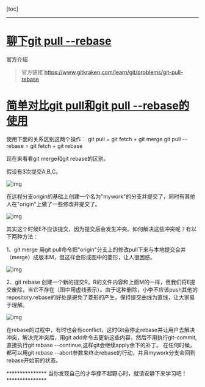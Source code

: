 [toc]

---

# [聊下git pull --rebase](https://www.cnblogs.com/wangiqngpei557/p/6056624.html)

官方介绍 
> 官方链接 https://www.gitkraken.com/learn/git/problems/git-pull-rebase

# [简单对比git pull和git pull --rebase的使用](https://www.cnblogs.com/kevingrace/p/5896706.html)

 

使用下面的关系区别这两个操作：
git pull = git fetch + git merge
git pull --rebase = git fetch + git rebase

现在来看看git merge和git rebase的区别。

假设有3次提交A,B,C。

![img](https://images2015.cnblogs.com/blog/907596/201609/907596-20160922155014777-999552544.png)

在远程分支origin的基础上创建一个名为"mywork"的分支并提交了，同时有其他人在"origin"上做了一些修改并提交了。

![img](https://images2015.cnblogs.com/blog/907596/201609/907596-20160922155038152-1733703139.png)

其实这个时候E不应该提交，因为提交后会发生冲突。如何解决这些冲突呢？有以下两种方法：

1、git merge
用git pull命令把"origin"分支上的修改pull下来与本地提交合并（merge）成版本M，但这样会形成图中的菱形，让人很困惑。

![img](https://images2015.cnblogs.com/blog/907596/201609/907596-20160922155107949-1520786903.png)

2、git rebase
创建一个新的提交R，R的文件内容和上面M的一样，但我们将E提交废除，当它不存在（图中用虚线表示）。由于这种删除，小李不应该push其他的repository.rebase的好处是避免了菱形的产生，保持提交曲线为直线，让大家易于理解。

![img](https://images2015.cnblogs.com/blog/907596/201609/907596-20160922155132715-596060966.png)

在rebase的过程中，有时也会有conflict，这时Git会停止rebase并让用户去解决冲突，解决完冲突后，用git add命令去更新这些内容，然后不用执行git-commit,直接执行git rebase --continue,这样git会继续apply余下的补丁。
在任何时候，都可以用git rebase --abort参数来终止rebase的行动，并且mywork分支会回到rebase开始前的状态。

*************** 当你发现自己的才华撑不起野心时，就请安静下来学习吧！***************
